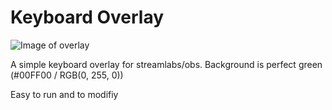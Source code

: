 # Keyboard Overlay
![Image of overlay](https://i.imgur.com/V3peyNg.png)

A simple keyboard overlay for streamlabs/obs. Background is perfect green (#00FF00 / RGB(0, 255, 0))

Easy to run and to modifiy
